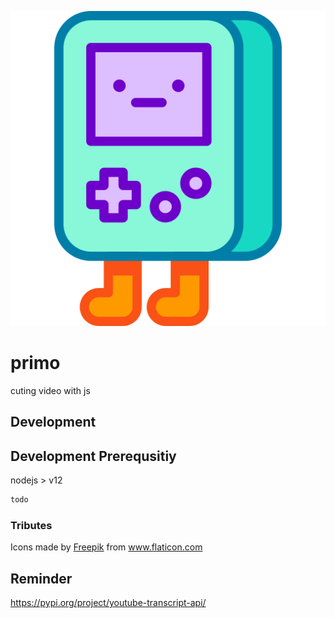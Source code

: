 ![primo](/images/video-game.png)
# primo
cuting video with js    


## Development
## Development Prerequsitiy
nodejs > v12

```bash
todo
```

### Tributes

Icons made by <a href="https://www.flaticon.com/authors/freepik" title="Freepik">Freepik</a> from <a href="https://www.flaticon.com/" title="Flaticon"> www.flaticon.com</a>

## Reminder

https://pypi.org/project/youtube-transcript-api/
